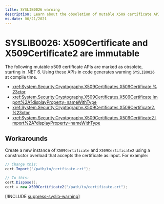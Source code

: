 ```yaml
---
title: SYSLIB0026 warning
description: Learn about the obsoletion of mutable X509 certificate APIs that generates compile-time warning SYSLIB0026.
ms.date: 06/21/2021
---
```

# SYSLIB0026: X509Certificate and X509Certificate2 are immutable

The following mutable x509 certificate APIs are marked as obsolete, starting in .NET 6. Using these APIs in code generates warning `SYSLIB0026` at compile time.

- <xref:System.Security.Cryptography.X509Certificates.X509Certificate.%23ctor>
- <xref:System.Security.Cryptography.X509Certificates.X509Certificate.Import%2A?displayProperty=nameWithType>
- <xref:System.Security.Cryptography.X509Certificates.X509Certificate2.%23ctor>
- <xref:System.Security.Cryptography.X509Certificates.X509Certificate2.Import%2A?displayProperty=nameWithType>

## Workarounds

Create a new instance of `X509Certificate` and `X509Certificate2` using a constructor overload that accepts the certificate as input. For example:

```csharp
// Change this:
cert.Import("/path/to/certficate.crt");

// To this:
cert.Dispose();
cert = new X509Certificate2("/path/to/certificate.crt");
```

[!INCLUDE [suppress-syslib-warning](includes/suppress-syslib-warning.md)]
